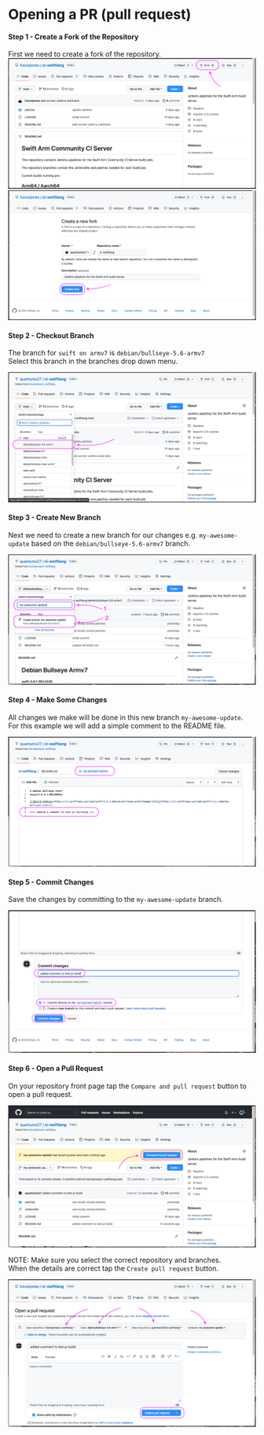 # Opening a PR (pull request)
#### Step 1 - Create a Fork of the Repository
First we need to create a fork of the repository.
![](images/fork-repo.png)
![](images/fork-repo-2.png)

#### Step 2 - Checkout Branch
The branch for `swift on armv7` is `debian/bullseye-5.6-armv7`  
Select this branch in the branches drop down menu.

![](images/checkout-branch.png)

#### Step 3 - Create New Branch
Next we need to create a new branch for our changes e.g. `my-awesome-update` based on the `debian/bullseye-5.6-armv7` branch.

![](images/new-branch.png)

#### Step 4 - Make Some Changes
All changes we make will be done in this new branch `my-awesome-update`.  
For this example we will add a simple comment to the README file.

![](images/make-change.png)

#### Step 5 - Commit Changes
Save the changes by committing to the `my-awesome-update` branch.  

![](images/commit-changes.png)

#### Step 6 - Open a Pull Request
On your repository front page tap the `Compare and pull request` button to open a pull request.  

![](images/create-pull-request.png)

NOTE: Make sure you select the correct repository and branches.  
When the details are correct tap the `Create pull request` button.

![](images/create-pr.png)
